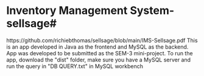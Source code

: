 # Inventory Management System-sellsage#
<link>https://github.com/richiebthomas/sellsage/blob/main/IMS-Sellsage.pdf </link>
This is an app developed in Java as the frontend and MySQL as the backend.
App was developed to be submitted as the SEM-3 mini-project. 
To run the app, download the "dist" folder, make sure you have a MySQL server and run the query in "DB QUERY.txt" in MySQL workbench
